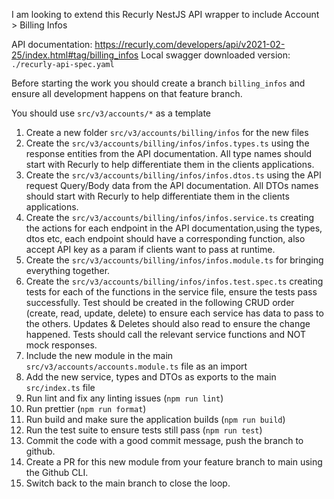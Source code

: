 I am looking to extend this Recurly NestJS API wrapper to include Account > Billing Infos

API documentation: https://recurly.com/developers/api/v2021-02-25/index.html#tag/billing_infos
Local swagger downloaded version: `./recurly-api-spec.yaml`

Before starting the work you should create a branch `billing_infos` and ensure all development happens on that feature branch.

You should use `src/v3/accounts/*` as a template

1. Create a new folder `src/v3/accounts/billing/infos` for the new files
2. Create the `src/v3/accounts/billing/infos/infos.types.ts` using the response entities from the API documentation. All type names should start with Recurly to help differentiate them in the clients applications. 
3. Create the `src/v3/accounts/billing/infos/infos.dtos.ts` using the API request Query/Body data from the API documentation. All DTOs names should start with Recurly to help differentiate them in the clients applications. 
4. Create the `src/v3/accounts/billing/infos/infos.service.ts` creating the actions for each endpoint in the API documentation,using the types, dtos etc, each endpoint should have a corresponding function, also accept API key as a param if clients want to pass at runtime.
5. Create the `src/v3/accounts/billing/infos/infos.module.ts` for bringing everything together.
6. Create the `src/v3/accounts/billing/infos/infos.test.spec.ts` creating tests for each of the functions in the service file, ensure the tests pass successfully. Test should be created in the following CRUD order (create, read, update, delete) to ensure each service has data to pass to the others. Updates & Deletes should also read to ensure the change happened. Tests should call the relevant service functions and NOT mock responses. 
7. Include the new module in the main `src/v3/accounts/accounts.module.ts` file as an import
8. Add the new service, types and DTOs as exports to the main `src/index.ts` file
9. Run lint and fix any linting issues (`npm run lint`)
10. Run prettier (`npm run format`)
11. Run build and make sure the application builds (`npm run build`)
12. Run the test suite to ensure tests still pass (`npm run test`)
13. Commit the code with a good commit message, push the branch to github.
14. Create a PR for this new module from your feature branch to main using the Github CLI.
15. Switch back to the main branch to close the loop.
